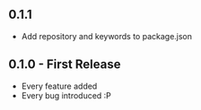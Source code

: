 ## 0.1.1
* Add repository and keywords to package.json

## 0.1.0 - First Release
* Every feature added
* Every bug introduced :P
